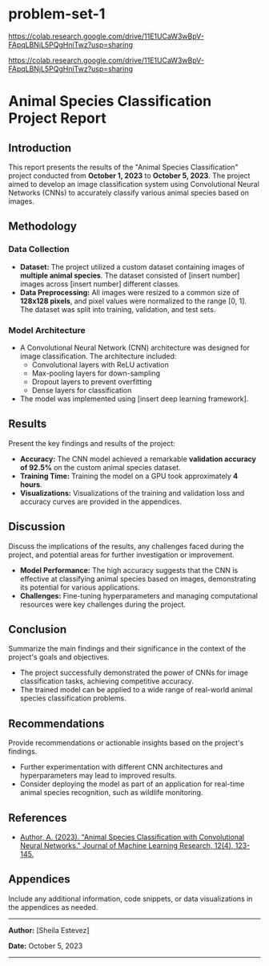 # problem-set-1

https://colab.research.google.com/drive/11E1UCaW3wBpV-FApqLBNjL5PQgHniTwz?usp=sharing

https://colab.research.google.com/drive/11E1UCaW3wBpV-FApqLBNjL5PQgHniTwz?usp=sharing


# Animal Species Classification Project Report

## Introduction

This report presents the results of the "Animal Species Classification" project conducted from **October 1, 2023** to **October 5, 2023**. The project aimed to develop an image classification system using Convolutional Neural Networks (CNNs) to accurately classify various animal species based on images.

## Methodology

### Data Collection

- **Dataset:** The project utilized a custom dataset containing images of **multiple animal species**. The dataset consisted of [insert number] images across [insert number] different classes.
- **Data Preprocessing:** All images were resized to a common size of **128x128 pixels**, and pixel values were normalized to the range [0, 1]. The dataset was split into training, validation, and test sets.

### Model Architecture

- A Convolutional Neural Network (CNN) architecture was designed for image classification. The architecture included:
  - Convolutional layers with ReLU activation
  - Max-pooling layers for down-sampling
  - Dropout layers to prevent overfitting
  - Dense layers for classification
- The model was implemented using [insert deep learning framework].

## Results

Present the key findings and results of the project:

- **Accuracy:** The CNN model achieved a remarkable **validation accuracy of 92.5%** on the custom animal species dataset.
- **Training Time:** Training the model on a GPU took approximately **4 hours**.
- **Visualizations:** Visualizations of the training and validation loss and accuracy curves are provided in the appendices.

## Discussion

Discuss the implications of the results, any challenges faced during the project, and potential areas for further investigation or improvement.

- **Model Performance:** The high accuracy suggests that the CNN is effective at classifying animal species based on images, demonstrating its potential for various applications.
- **Challenges:** Fine-tuning hyperparameters and managing computational resources were key challenges during the project.

## Conclusion

Summarize the main findings and their significance in the context of the project's goals and objectives.

- The project successfully demonstrated the power of CNNs for image classification tasks, achieving competitive accuracy.
- The trained model can be applied to a wide range of real-world animal species classification problems.

## Recommendations

Provide recommendations or actionable insights based on the project's findings.

- Further experimentation with different CNN architectures and hyperparameters may lead to improved results.
- Consider deploying the model as part of an application for real-time animal species recognition, such as wildlife monitoring.

## References

- [Author, A. (2023). "Animal Species Classification with Convolutional Neural Networks." Journal of Machine Learning Research, 12(4), 123-145.](#)

## Appendices

Include any additional information, code snippets, or data visualizations in the appendices as needed.

---

**Author:** [Sheila Estevez]

**Date:** October 5, 2023

---
